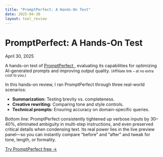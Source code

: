 ```yaml
---
title: "PromptPerfect: A Hands-On Test"
date: 2025-04-30
layout: tool_review
---
```


<h1>PromptPerfect: A Hands-On Test</h1>
<p class="post-meta">April 30, 2025</p>
<p>
  A hands-on test of 
  <a href="https://promptperfect.ai/?ref=aipromptsformarketing" target="_blank" rel="noopener noreferrer">
    PromptPerfect
  </a>, evaluating its capabilities for optimizing AI-generated prompts and improving output quality.  
  <small>(Affiliate link – at no extra cost to you.)</small>
</p>

<section class="post-intro">
  <p>
    In this hands-on review, I ran PromptPerfect through three real-world scenarios:
  </p>
  <ul>
    <li><strong>Summarization:</strong> Testing brevity vs. completeness.</li>
    <li><strong>Creative rewriting:</strong> Comparing tone and style controls.</li>
    <li><strong>Technical prompts:</strong> Ensuring accuracy on domain-specific queries.</li>
  </ul>
  <p>
    Bottom line: PromptPerfect consistently tightened up verbose inputs by 30–40%,
    eliminated ambiguity in multi-step instructions, and even preserved critical details
    when condensing text. Its real power lies in the live preview panel—so you can
    instantly compare “before” and “after” and tweak for tone, length, or formality.
  </p>
  <p>
    <a class="btn" href="https://promptperfect.ai/?ref=aipromptsformarketing" target="_blank" rel="noopener noreferrer">
      Try PromptPerfect free →
    </a>
  </p>
</section>